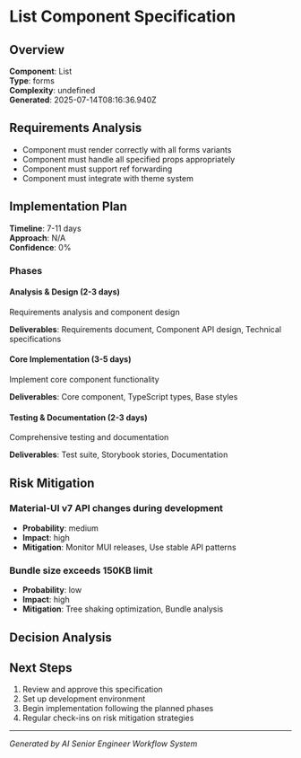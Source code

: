 # List Component Specification

## Overview
**Component**: List  
**Type**: forms  
**Complexity**: undefined  
**Generated**: 2025-07-14T08:16:36.940Z

## Requirements Analysis
- Component must render correctly with all forms variants
- Component must handle all specified props appropriately
- Component must support ref forwarding
- Component must integrate with theme system

## Implementation Plan
**Timeline**: 7-11 days  
**Approach**: N/A  
**Confidence**: 0%

### Phases
#### Analysis & Design (2-3 days)
Requirements analysis and component design

**Deliverables**: Requirements document, Component API design, Technical specifications

#### Core Implementation (3-5 days)
Implement core component functionality

**Deliverables**: Core component, TypeScript types, Base styles

#### Testing & Documentation (2-3 days)
Comprehensive testing and documentation

**Deliverables**: Test suite, Storybook stories, Documentation

## Risk Mitigation
### Material-UI v7 API changes during development
- **Probability**: medium
- **Impact**: high
- **Mitigation**: Monitor MUI releases, Use stable API patterns

### Bundle size exceeds 150KB limit
- **Probability**: low
- **Impact**: high
- **Mitigation**: Tree shaking optimization, Bundle analysis

## Decision Analysis


## Next Steps
1. Review and approve this specification
2. Set up development environment
3. Begin implementation following the planned phases
4. Regular check-ins on risk mitigation strategies

---
*Generated by AI Senior Engineer Workflow System*
